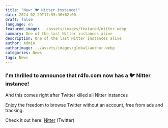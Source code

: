 ```yaml
---
title: "New: 🐦 Nitter instance!"
date: 2024-02-29T17:55:36+02:00
draft: false
language: en
featured_image: ../assets/images/featured/nitter.webp
summary: One of the last Nitter instances alive
description: One of the last Nitter instances alive
author: Admin
authorimage: ../assets/images/global/author.webp
categories: News
tags: News
---
```


### I'm thrilled to announce that r4fo.com now has a 🐦 Nitter instance! 
And this comes right after Twitter killed all Nitter instances

Enjoy the freedom to browse Twitter without an account, free from ads and tracking.

Check it out here: [Nitter](https://nitter.r4fo.com) (Twitter)


